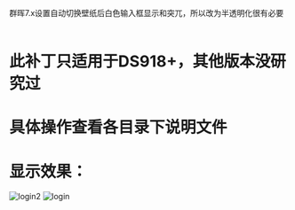 群晖7.x设置自动切换壁纸后白色输入框显示和突兀，所以改为半透明化很有必要 <br>
<br>
# 此补丁只适用于DS918+，其他版本没研究过
# 具体操作查看各目录下说明文件<br>
# 显示效果： <br>
![login2](https://user-images.githubusercontent.com/29589598/190339149-bd36ddc3-4a0b-4e2f-a87c-294d5ebd759a.png)
![login](https://user-images.githubusercontent.com/29589598/190339177-d97db048-71d4-4b62-a228-b9140cbc9236.png)
